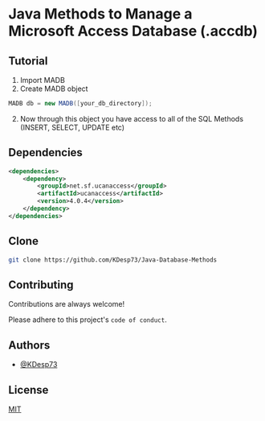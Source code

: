 
# Java Methods to Manage a Microsoft Access Database (.accdb)

## Tutorial

1) Import MADB
2) Create MADB object

```java
MADB db = new MADB([your_db_directory]);
```

2) Now through this object you have access to all of the SQL Methods (INSERT, SELECT, UPDATE etc)


## Dependencies

```xml
<dependencies>
    <dependency>
        <groupId>net.sf.ucanaccess</groupId>
        <artifactId>ucanaccess</artifactId>
        <version>4.0.4</version>
    </dependency>
</dependencies>
```


## Clone

```bash
git clone https://github.com/KDesp73/Java-Database-Methods
```

## Contributing

Contributions are always welcome!

Please adhere to this project's `code of conduct`.

## Authors

- [@KDesp73](https://github.com/KDesp73)


## License

[MIT](https://choosealicense.com/licenses/mit/)

